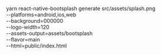 


yarn react-native-bootsplash generate src/assets/splash.png \
  --platforms=android,ios,web \
  --background=000000 \
  --logo-width=120 \
  --assets-output=assets/bootsplash \
  --flavor=main \
  --html=public/index.html